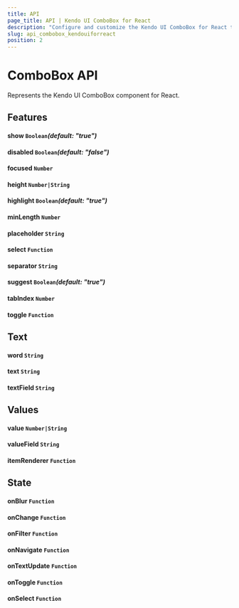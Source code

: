 ```yaml
---
title: API
page_title: API | Kendo UI ComboBox for React
description: "Configure and customize the Kendo UI ComboBox for React through its API reference."
slug: api_combobox_kendouiforreact
position: 2
---
```


# ComboBox API

Represents the Kendo UI ComboBox component for React.

## Features

#### show `Boolean`*(default: "true")*

#### disabled `Boolean`*(default: "false")*

#### focused `Number`

#### height `Number|String`

#### highlight `Boolean`*(default: "true")*

#### minLength `Number`

#### placeholder `String`

#### select `Function`

#### separator `String`

#### suggest `Boolean`*(default: "true")*

#### tabIndex `Number`

#### toggle `Function`

## Text

#### word `String`

#### text `String`

#### textField `String`

## Values

#### value `Number|String`

#### valueField `String`

#### itemRenderer `Function`

## State

#### onBlur `Function`

#### onChange `Function`

#### onFilter `Function`

#### onNavigate `Function`

#### onTextUpdate `Function`

#### onToggle `Function`

#### onSelect `Function`
